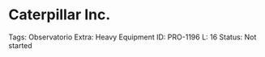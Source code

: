 # Caterpillar Inc.

Tags: Observatorio
Extra: Heavy Equipment
ID: PRO-1196
L: 16
Status: Not started